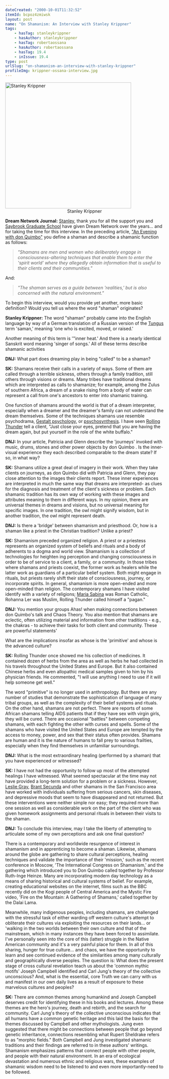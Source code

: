 ```yaml
---
dateCreated: "2000-10-01T11:32:52"
itemId: bcpoz4zmiwsk
layout: post
name: "On Shamanism: An Interview with Stanley Krippner"
tags:
    - hasTag: stanleykrippner
    - hasAuthor: stanleykrippner
    - hasTag: robertaossana
    - hasAuthor: robertaossana
    - hasTag: 19.4
    - inIssue: 19.4
type: post
urlSlug: "on-shamanism-an-interview-with-stanley-krippner"
profileImg: krippner-ossana-interview.jpg
---
```


<img src="../images/krippner-ossana-interview.jpg" width="400px" height="auto" alt="Stanley Krippner"/>
<!--nopreview--><div class="caption" style="text-align: center;">Stanley Krippner</div><!--/nopreview-->

**Dream Network Journal:** [Stanley](../@stanleykrippner), thank you for all the support you and [Saybrook Graduate School](https://www.saybrook.edu/) have given Dream Network over the years... and for taking the time for this interview. In the preceding article, ["An Evening with don Quimbo"](bcpoz3zmewdq/an-evening-with-don-quimbo-a-shaman-from-ecuador) you define a shaman and describe a shamanic function as follows:

> _"Shamans are men and women who deliberately engage in consciousness-altering techniques that enable them to enter the 'spirit world' where they allegedly obtain information that is useful to their clients and their communities."_

And:

> _"The shaman serves as a guide between 'realities,' but is also concerned with the natural environment."_

To begin this interview, would you provide yet another, more basic definition? Would you tell us where the word "shaman" originates?

**Stanley Krippner:** The word "shaman" probably came into the English language by way of a German translation of a Russian version of the [Tungus](https://en.wikipedia.org/wiki/Tungusic_languages) term 'saman,' meaning 'one who is excited, moved, or raised.'

Another meaning of this term is '"inner heat.' And there is a nearly identical Sanskrit word meaning 'singer of songs.' All of these terms describe shamanic activities

**DNJ:** What part does dreaming play in being "called" to be a shaman?

**SK:** Shamans receive their calls in a variety of ways. Some of them are called through a terrible sickness, others through a family tradition, still others through visions or dreams. Many tribes have traditional dreams which are interpreted as calls to shamanize; for example, among the Zulus of southern Africa, a dream of a snake rising from a body of water can represent a call from one's ancestors to enter into shamanic training.

One function of shamans around the world is that of a dream interpreter, especially when a dreamer and the dreamer's family can not understand the dream themselves. Some of the techniques shamans use resemble psychodrama, [Gestalt psychology](https://en.wikipedia.org/wiki/Gestalt_psychology), or [psychosynthesis](https://en.wikipedia.org/wiki/Psychosynthesis). I have seen <a href="https://en.wikipedia.org/wiki/Rolling_Thunder_(person)">Rolling Thunder</a> tell a client, "Just close your eyes, pretend that you are having the dream again, but put yourself in the role of the white buffalo."

**DNJ:** In your article, Patricia and Glenn describe the 'journeys' invoked with music, drums, stones and other power objects by don Quimbo . Is the inner-visual experience they each described comparable to the dream state? If so, in what way?

**SK:** Shamans utilize a great deal of imagery in their work. When they take clients on journeys, as don Quimbo did with Patricia and Glenn, they pay close attention to the images their clients report. These inner experiences are interpreted in much the same way that dreams are interpreted- as clues for the diagnosis and treatment of the client's sickness or problem. Each shamanic tradition has its own way of working with these images and attributes meaning to them in different ways. In my opinion, there are universal themes in dreams and visions, but no universal meaning for specific images. In one tradition, the owl might signify wisdom, but in another tradition, the owl might represent death.

**DNJ:** Is there a 'bridge' between shamanism and priesthood. Or, how is a shaman like a priest in the Christian tradition? Unlike a priest?

**SK:** Shamanism preceded organized religion. A priest or a priestess represents an organized system of beliefs and rituals and a body of adherents to a dogma and world view. Shamanism is a collection of technologies for heighten ing perception and changing consciousness in order to be of service to a client, a family, or a community. In those tribes where shamans and priests coexist, the former work as healers while the latter work as guardians of a particular belief system. Both might engage in rituals, but priests rarely shift their state of consciousness, journey, or incorporate spirits. In general, shamanism is more open-ended and more open-minded than religion. The contemporary shamans I have visited identify with a variety of religions; [Maria Sabina](https://en.wikipedia.org/wiki/Mar%C3%ADa_Sabina) was Roman Catholic, Rohanna Ler was Muslim, Rolling Thunder called himself a "pagan."

**DNJ:** You mention your groups Ahas! when making connections between don Quimbo's talk and Chaos Theory. You also mention that shamans are eclectic, often utilizing material and information from other traditions - e.g., the chakras - to achieve their tasks for both client and community. These are powerful statements'

What are the implications insofar as whose is the 'primitive' and whose is the advanced culture?

**SK:** Rolling Thunder once showed me his collection of medicines. It contained dozen of herbs from the area as well as herbs he had collected in his travels throughout the United States and Europe. But it also contained Chinese herbs and even allopathic medical samples given to him by his physician friends. He commented, "I will use anything I need to use if it will help someone get well."

The word "primitive" is no longer used in anthropology. But there are any number of studies that demonstrate the sophistication of language of many tribal groups, as well as the complexity of their belief systems and rituals. On the other hand, shamans are not perfect. There are reports of some African shamans telling AIDS patients that if they have sex with virgin girls, they will be cured. There are occasional "battles" between competing shamans, with each fighting the other with curses and spells. Some of the shamans who have visited the United States and Europe are tempted by the access to money, power, and sex that their status often provides. Shamans are human and it is the nature of humans to fall prey to various frailties, especially when they find themselves in unfamiliar surroundings.

**DNJ:** What is the most extraordinary healing (performed by a shaman) that you have experienced or witnessed?

**SK:** I have not had the opportunity to follow up most of the attempted healings I have witnessed. What seemed spectacular at the time may not have provided a long-term solution for a problem or a sickness. However, [Leslie Gray](https://wood-fish.org/about/aboutdrlesliegray.html), [Brant Secunda](https://brantsecunda.com/) and other shamans in the San Francisco area have worked with individuals suffering from serious cancers, skin diseases, and depressive moods that seem to have disappeared and not returned. But these interventions were neither simple nor easy; they required more than one session as well as considerable work on the part of the client who was given homework assignments and personal rituals in between their visits to the shaman.

**DNJ:** To conclude this interview, may I take the liberty of attempting to articulate some of my own perceptions and ask one final question?

There is a contemporary and worldwide resurgence of interest in shamanism and in apprenticing to become a shaman. Likewise, shamans around the globe are gathering to share cultural perceptions, healing techniques and validate the importance of their 'mission,' such as the recent conference in Moscow, 'The International Congress on Shamanism,' and the gathering which introduced you to Don Quimbo called together by Professor Ruth-Inge Heinze. Many are incorporating modern day technology as a means of sharing historical and cultural systems of belief. For example, creating educational websites on the internet, films such as the BBC recently did on the Kogi people of Central America and the Mystic Fire video, 'Fire on the Mountain: A Gathering of Shamans,' called together by the Dalai Lama.

Meanwhile, many indigenous peoples, including shamans, are challenged with the stressful task of either warding off western culture's attempt to obliterate their cultures via exploiting the resources on their lands... or 'walking in the two worlds between their own culture and that of the mainstream, which in many instances they have been forced to assimilate. I've personally seen into the core of this (latter) struggle in the Native American community and it's a very painful place for them. In all of this sharing, hunger for true culture... and chaos, we have the opportunity to learn and see continued evidence of the similarities among many culturally and geographically diverse peoples. The question is: What does the present stage of cross cultural revelation teach us about the 'common mythic motifs' Joseph Campbell identified and Carl Jung's theory of the collective unconscious? And, what is the essential, core Truth we can carry with us and manifest in our own daily lives as a result of exposure to these marvelous cultures and peoples?

**SK:** There are common themes among humankind and Joseph Campbell deserves credit for identifying these in his books and lectures. Among these themes are the hero's journey, death and rebirth, and the search for community. Carl Jung's theory of the collective unconscious indicates that all humans have a common genetic heritage and this laid the basis for the themes discussed by Campbell and other mythologists. Jung even suggested that there might be connections between people that go beyond genetic inheritance, connections resembling what Rupert Sheldrake refers to as "morphic fields." Both Campbell and Jung investigated shamanic traditions and their findings are referred to in these authors' writings. Shamanism emphasizes patterns that connect people with other people, and people with their natural environment. In an era of ecological devastation and numerous ethnic and religious wars, these examples of shamanic wisdom need to be listened to and even more importantly-need to be followed.
